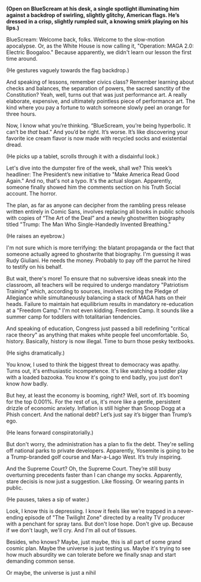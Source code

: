 **(Open on BlueScream at his desk, a single spotlight illuminating him against a backdrop of swirling, slightly glitchy, American flags. He’s dressed in a crisp, slightly rumpled suit, a knowing smirk playing on his lips.)**

BlueScream: Welcome back, folks. Welcome to the slow-motion apocalypse. Or, as the White House is now calling it, "Operation: MAGA 2.0: Electric Boogaloo." Because apparently, we didn't learn our lesson the first time around.

(He gestures vaguely towards the flag backdrop.)

And speaking of lessons, remember civics class? Remember learning about checks and balances, the separation of powers, the sacred sanctity of the Constitution? Yeah, well, turns out that was just performance art. A really elaborate, expensive, and ultimately pointless piece of performance art. The kind where you pay a fortune to watch someone slowly peel an orange for three hours.

Now, I know what you’re thinking. “BlueScream, you’re being hyperbolic. It can’t be *that* bad.” And you’d be right. It’s worse. It’s like discovering your favorite ice cream flavor is now made with recycled socks and existential dread.

(He picks up a tablet, scrolls through it with a disdainful look.)

Let's dive into the dumpster fire of the week, shall we? This week’s headliner: The President’s new initiative to "Make America Read Good Again." And no, that's not a typo. It's the actual slogan. Apparently, someone finally showed him the comments section on his Truth Social account. The horror.

The plan, as far as anyone can decipher from the rambling press release written entirely in Comic Sans, involves replacing all books in public schools with copies of “The Art of the Deal” and a newly ghostwritten biography titled "Trump: The Man Who Single-Handedly Invented Breathing."

(He raises an eyebrow.)

I'm not sure which is more terrifying: the blatant propaganda or the fact that someone actually agreed to ghostwrite that biography. I'm guessing it was Rudy Giuliani. He needs the money. Probably to pay off the parrot he hired to testify on his behalf.

But wait, there's more! To ensure that no subversive ideas sneak into the classroom, all teachers will be required to undergo mandatory "Patriotism Training" which, according to sources, involves reciting the Pledge of Allegiance while simultaneously balancing a stack of MAGA hats on their heads. Failure to maintain hat equilibrium results in mandatory re-education at a "Freedom Camp." I'm not even kidding. Freedom Camp. It sounds like a summer camp for toddlers with totalitarian tendencies.

And speaking of education, Congress just passed a bill redefining "critical race theory" as anything that makes white people feel uncomfortable. So, history. Basically, history is now illegal. Time to burn those pesky textbooks.

(He sighs dramatically.)

You know, I used to think the biggest threat to democracy was apathy. Turns out, it's enthusiastic incompetence. It's like watching a toddler play with a loaded bazooka. You know it's going to end badly, you just don't know *how* badly.

But hey, at least the economy is booming, right? Well, sort of. It’s booming for the top 0.001%. For the rest of us, it's more like a gentle, persistent drizzle of economic anxiety. Inflation is still higher than Snoop Dogg at a Phish concert. And the national debt? Let’s just say it’s bigger than Trump’s ego.

(He leans forward conspiratorially.)

But don't worry, the administration has a plan to fix the debt. They're selling off national parks to private developers. Apparently, Yosemite is going to be a Trump-branded golf course and Mar-a-Lago West. It’s truly inspiring.

And the Supreme Court? Oh, the Supreme Court. They’re still busy overturning precedents faster than I can change my socks. Apparently, stare decisis is now just a suggestion. Like flossing. Or wearing pants in public.

(He pauses, takes a sip of water.)

Look, I know this is depressing. I know it feels like we're trapped in a never-ending episode of "The Twilight Zone" directed by a reality TV producer with a penchant for spray tans. But don't lose hope. Don't give up. Because if we don't laugh, we'll cry. And I'm all out of tissues.

Besides, who knows? Maybe, just maybe, this is all part of some grand cosmic plan. Maybe the universe is just testing us. Maybe it's trying to see how much absurdity we can tolerate before we finally snap and start demanding common sense.

Or maybe, the universe is just a nihil